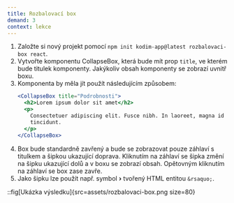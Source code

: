 ```yaml
---
title: Rozbalovací box
demand: 3
context: lekce
---
```


1. Založte si nový projekt pomocí `npm init kodim-app@latest rozbalovaci-box react`.
1. Vytvořte komponentu CollapseBox, která bude mít prop `title`, ve kterém bude titulek komponenty. Jakýkoliv obsah komponenty se zobrazí uvnitř boxu.
1. Komponenta by měla jít použít následujícím způsobem:
   ```jsx
   <CollapseBox title="Podrobnosti">
     <h2>Lorem ipsum dolor sit amet</h2>
     <p>
       Consectetuer adipiscing elit. Fusce nibh. In laoreet, magna id viverra
       tincidunt.
     </p>
   </CollapseBox>
   ```
1. Box bude standardně zavřený a bude se zobrazovat pouze záhlaví s titulkem a šipkou ukazující doprava. Kliknutím na záhlaví se šipka změní na šipku ukazující dolů a v boxu se zobrazí obsah. Opětovným kliknutím na záhlaví se box zase zavře.
1. Jako šipku lze použít např. symbol **›** tvořený HTML entitou `&rsaquo;`.

::fig[Ukázka výsledku]{src=assets/rozbalovaci-box.png size=80}
